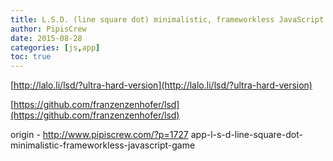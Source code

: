 ```yaml
---
title: L.S.D. (line square dot) minimalistic, frameworkless JavaScript game
author: PipisCrew
date: 2015-08-28
categories: [js,app]
toc: true
---
```


[http://lalo.li/lsd/?ultra-hard-version](http://lalo.li/lsd/?ultra-hard-version)

[https://github.com/franzenzenhofer/lsd](https://github.com/franzenzenhofer/lsd)

origin - http://www.pipiscrew.com/?p=1727 app-l-s-d-line-square-dot-minimalistic-frameworkless-javascript-game